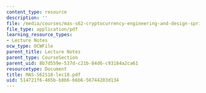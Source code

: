 ```yaml
---
content_type: resource
description: ''
file: /media/courses/mas-s62-cryptocurrency-engineering-and-design-spring-2018/514721f6465bb8b666b656744203d134_MAS-S62S18-lec18.pdf
file_type: application/pdf
learning_resource_types:
- Lecture Notes
ocw_type: OCWFile
parent_title: Lecture Notes
parent_type: CourseSection
parent_uid: 8b7d559e-537d-c21b-84d6-c93184a2ca61
resourcetype: Document
title: MAS-S62S18-lec18.pdf
uid: 514721f6-465b-b8b6-66b6-56744203d134
---
```

